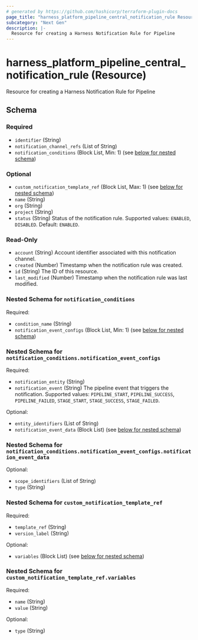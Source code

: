 ```yaml
---
# generated by https://github.com/hashicorp/terraform-plugin-docs
page_title: "harness_platform_pipeline_central_notification_rule Resource - terraform-provider-harness"
subcategory: "Next Gen"
description: |-
  Resource for creating a Harness Notification Rule for Pipeline
---
```


# harness_platform_pipeline_central_notification_rule (Resource)

Resource for creating a Harness Notification Rule for Pipeline



<!-- schema generated by tfplugindocs -->
## Schema

### Required

- `identifier` (String)
- `notification_channel_refs` (List of String)
- `notification_conditions` (Block List, Min: 1) (see [below for nested schema](#nestedblock--notification_conditions))

### Optional

- `custom_notification_template_ref` (Block List, Max: 1) (see [below for nested schema](#nestedblock--custom_notification_template_ref))
- `name` (String)
- `org` (String)
- `project` (String)
- `status` (String) Status of the notification rule. Supported values: `ENABLED`, `DISABLED`. Default: `ENABLED`.

### Read-Only

- `account` (String) Account identifier associated with this notification channel.
- `created` (Number) Timestamp when the notification rule was created.
- `id` (String) The ID of this resource.
- `last_modified` (Number) Timestamp when the notification rule was last modified.

<a id="nestedblock--notification_conditions"></a>
### Nested Schema for `notification_conditions`

Required:

- `condition_name` (String)
- `notification_event_configs` (Block List, Min: 1) (see [below for nested schema](#nestedblock--notification_conditions--notification_event_configs))

<a id="nestedblock--notification_conditions--notification_event_configs"></a>
### Nested Schema for `notification_conditions.notification_event_configs`

Required:

- `notification_entity` (String)
- `notification_event` (String) The pipeline event that triggers the notification. Supported values: `PIPELINE_START`, `PIPELINE_SUCCESS`, `PIPELINE_FAILED`, `STAGE_START`, `STAGE_SUCCESS`, `STAGE_FAILED`.

Optional:

- `entity_identifiers` (List of String)
- `notification_event_data` (Block List) (see [below for nested schema](#nestedblock--notification_conditions--notification_event_configs--notification_event_data))

<a id="nestedblock--notification_conditions--notification_event_configs--notification_event_data"></a>
### Nested Schema for `notification_conditions.notification_event_configs.notification_event_data`

Optional:

- `scope_identifiers` (List of String)
- `type` (String)




<a id="nestedblock--custom_notification_template_ref"></a>
### Nested Schema for `custom_notification_template_ref`

Required:

- `template_ref` (String)
- `version_label` (String)

Optional:

- `variables` (Block List) (see [below for nested schema](#nestedblock--custom_notification_template_ref--variables))

<a id="nestedblock--custom_notification_template_ref--variables"></a>
### Nested Schema for `custom_notification_template_ref.variables`

Required:

- `name` (String)
- `value` (String)

Optional:

- `type` (String)
